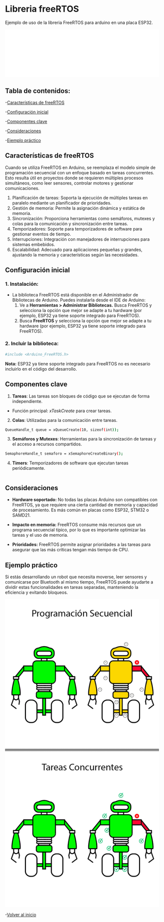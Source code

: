 # Libreria freeRTOS

Ejemplo de uso de la libreria FreeRTOS para arduino en una placa ESP32.

![freeRTOS](/src/svg/logo.svg)

## Tabla de contenidos:

-[Características de freeRTOS](#características-de-freertos)

-[Configuración inicial](#configuración-inicial)

-[Componentes clave](#componentes-clave)

-[Consideraciones](#consideraciones)

-[Ejemplo práctico](#ejemplo-práctico)

## Características de freeRTOS

Cuando se utiliza FreeRTOS en Arduino, se reemplaza el modelo simple de programación secuencial con un enfoque basado en tareas concurrentes. Esto resulta útil en proyectos donde se requieren múltiples procesos simultáneos, como leer sensores, controlar motores y gestionar comunicaciones.

1. Planificación de tareas: Soporta la ejecución de múltiples tareas en paralelo mediante un planificador de prioridades.
2. Gestión de memoria: Permite la asignación dinámica y estática de memoria.
3. Sincronización: Proporciona herramientas como semáforos, mutexes y colas para la comunicación y sincronización entre tareas.
4. Temporizadores: Soporte para temporizadores de software para gestionar eventos de tiempo.
5. Interrupciones: Integración con manejadores de interrupciones para sistemas embebidos.
6. Escalabilidad: Adecuado para aplicaciones pequeñas y grandes, ajustando la memoria y características según las necesidades.

## Configuración inicial

### 1. Instalación:

- La biblioteca FreeRTOS está disponible en el Administrador de Bibliotecas de Arduino. Puedes instalarla desde el IDE de Arduino:
  1. Ve a **Herramientas > Administrar Bibliotecas.**
     Busca FreeRTOS y selecciona la opción que mejor se adapte a tu hardware (por ejemplo, ESP32 ya tiene soporte integrado para FreeRTOS).
  2. Busca **FreeRTOS** y selecciona la opción que mejor se adapte a tu hardware (por ejemplo, ESP32 ya tiene soporte integrado para FreeRTOS).

### 2. Incluir la biblioteca:

```bash
#include <Arduino_FreeRTOS.h>
```

**Nota:** ESP32 ya tiene soporte integrado para FreeRTOS no es necesario incluirlo en el código del desarrollo.

## Componentes clave

1. **Tareas**: Las tareas son bloques de código que se ejecutan de forma independiente.

- Función principal: _xTaskCreate_ para crear tareas.

2. **Colas**: Utilizadas para la comunicación entre tareas.

```bash
QueueHandle_t queue = xQueueCreate(10, sizeof(int));
```

3. **Semáforos y Mutexes**: Herramientas para la sincronización de tareas y el acceso a recursos compartidos.

```bash
SemaphoreHandle_t semaforo = xSemaphoreCreateBinary();
```

4. **Timers**: Temporizadores de software que ejecutan tareas periódicamente.

```bash

```

## Consideraciones

- **Hardware soportado:** No todas las placas Arduino son compatibles con FreeRTOS, ya que requiere una cierta cantidad de memoria y capacidad de procesamiento. Es más común en placas como ESP32, STM32 o SAMD21.

- **Impacto en memoria:** FreeRTOS consume más recursos que un programa secuencial típico, por lo que es importante optimizar las tareas y el uso de memoria.

- **Prioridades:** FreeRTOS permite asignar prioridades a las tareas para asegurar que las más críticas tengan más tiempo de CPU.

## Ejemplo práctico

Si estás desarrollando un robot que necesita moverse, leer sensores y comunicarse por Bluetooth al mismo tiempo, FreeRTOS puede ayudarte a dividir estas funcionalidades en tareas separadas, manteniendo la eficiencia y evitando bloqueos.

![robot](src/images/robot.png)

-[Volver al inicio](#libreria-freertos)
